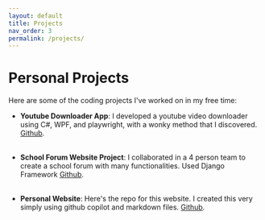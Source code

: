 ```yaml
---
layout: default
title: Projects
nav_order: 3
permalink: /projects/
---
```


# Personal Projects

Here are some of the coding projects I've worked on in my free time:

- **Youtube Downloader App**: I developed a youtube video downloader using C#, WPF, and playwright, with a wonky method that I discovered. [Github](https://github.com/pickles33/YDC).<br><br>

- **School Forum Website Project**: I collaborated in a 4 person team to create a school forum with many functionalities. Used Django Framework [Github](https://github.com/WilsonMarquis/CareerManagementSystem).<br><br>

- **Personal Website**: Here's the repo for this website. I created this very simply using github copilot and markdown files. [Github](https://github.com/pickles33/PersonalWebsite).

  
